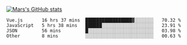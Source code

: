 [![Mars's GitHub stats](https://github-readme-stats.vercel.app/api?username=unbrain)](https://github.com/unbrain/github-readme-stats)

<!--START_SECTION:waka-->

```text
Vue.js       16 hrs 37 mins  █████████████████▓░░░░░░░   70.32 %
JavaScript   5 hrs 38 mins   ██████░░░░░░░░░░░░░░░░░░░   23.91 %
JSON         56 mins         █░░░░░░░░░░░░░░░░░░░░░░░░   03.98 %
Other        8 mins          ░░░░░░░░░░░░░░░░░░░░░░░░░   00.63 %
```

<!--END_SECTION:waka-->
